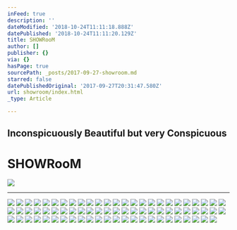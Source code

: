 ```yaml
---
inFeed: true
description: ''
dateModified: '2018-10-24T11:11:18.888Z'
datePublished: '2018-10-24T11:11:20.129Z'
title: SHOWRooM
author: []
publisher: {}
via: {}
hasPage: true
sourcePath: _posts/2017-09-27-showroom.md
starred: false
datePublishedOriginal: '2017-09-27T20:31:47.580Z'
url: showroom/index.html
_type: Article

---
```

## Inconspicuously Beautiful but very Conspicuous

# SHOWRooM
![](https://the-grid-user-content.s3-us-west-2.amazonaws.com/47674def-283f-49a5-9ae7-19bfdfb648dc.jpg)

---

![](https://the-grid-user-content.s3-us-west-2.amazonaws.com/2c442e49-71e3-45cb-b9ba-fd0ecc01f0cf.jpg)
![](https://the-grid-user-content.s3-us-west-2.amazonaws.com/e9a2e73f-1fd6-44c4-949c-6f19bfbc0675.jpg)
![](https://the-grid-user-content.s3-us-west-2.amazonaws.com/a8e33155-cfb4-4402-8753-efb827ca79ab.jpg)
![](https://the-grid-user-content.s3-us-west-2.amazonaws.com/f8a0c12f-7736-4e77-bf12-339d54106bb2.jpg)
![](https://the-grid-user-content.s3-us-west-2.amazonaws.com/6847decc-6060-4827-8bd5-59ef367e1d09.jpg)
![](https://the-grid-user-content.s3-us-west-2.amazonaws.com/729701ca-2b9f-4ea6-b274-08ee3e67a07c.jpg)
![](https://the-grid-user-content.s3-us-west-2.amazonaws.com/403259a7-4393-4785-9c37-35df4c3f8959.jpg)
![](https://the-grid-user-content.s3-us-west-2.amazonaws.com/2a2bea29-c59c-4973-9022-6c78c2392ecb.jpg)
![](https://the-grid-user-content.s3-us-west-2.amazonaws.com/28ece140-1078-496f-9334-1d6354ef2c9a.jpg)
![](https://the-grid-user-content.s3-us-west-2.amazonaws.com/0638d522-ae1f-4485-8733-8a27046709d4.jpg)
![](https://the-grid-user-content.s3-us-west-2.amazonaws.com/9ac6629d-e743-4ba1-b0b7-7c3ec3971a3f.jpg)
![](https://the-grid-user-content.s3-us-west-2.amazonaws.com/60070a3c-5b21-4a3e-a661-8c05e31cc7de.jpg)
![](https://the-grid-user-content.s3-us-west-2.amazonaws.com/30afdb6d-e434-4d48-8e4a-d70861206b7a.jpg)
![](https://the-grid-user-content.s3-us-west-2.amazonaws.com/11e93947-ac6a-4dbe-997f-a5edaacfca18.jpg)
![](https://the-grid-user-content.s3-us-west-2.amazonaws.com/1a450b5d-9bf4-4e3c-93fb-ec76718112bf.jpg)
![](https://the-grid-user-content.s3-us-west-2.amazonaws.com/ecc0fc71-406d-4c5f-b677-fce98f6c919e.jpg)
![](https://the-grid-user-content.s3-us-west-2.amazonaws.com/f1fd088b-1ec6-44ca-8207-cd7d34955af7.jpg)
![](https://the-grid-user-content.s3-us-west-2.amazonaws.com/ebe403d0-25f4-45fa-9b2c-416ca1ae16fc.jpg)
![](https://the-grid-user-content.s3-us-west-2.amazonaws.com/c3a84c7e-c44f-4f92-8fda-ed1d05942012.jpg)
![](https://the-grid-user-content.s3-us-west-2.amazonaws.com/40e0ffc2-5c59-4113-8233-80a5c7eeca7c.jpg)
![](https://the-grid-user-content.s3-us-west-2.amazonaws.com/f41d101d-972d-42c4-9cb7-8229d07b7b16.jpg)
![](https://the-grid-user-content.s3-us-west-2.amazonaws.com/1d157ed1-cf16-4508-acc8-86a07b579391.jpg)
![](https://the-grid-user-content.s3-us-west-2.amazonaws.com/831100b3-b487-430c-bf5c-0b87d6aea21c.jpg)
![](https://the-grid-user-content.s3-us-west-2.amazonaws.com/fe0f3782-92a5-4dec-885b-8c36131c2e8e.jpg)
![](https://the-grid-user-content.s3-us-west-2.amazonaws.com/4a5ed2ab-972c-4f0f-a859-75e03b6dd237.jpg)
![](https://the-grid-user-content.s3-us-west-2.amazonaws.com/f6ad8090-4455-4d96-a781-9df85281755d.jpg)
![](https://the-grid-user-content.s3-us-west-2.amazonaws.com/cc1e1609-1aab-4636-ab16-e5ebcab4e686.png)
![](https://the-grid-user-content.s3-us-west-2.amazonaws.com/a235021a-ee0c-44a5-ae70-434281f900a0.jpg)
![](https://the-grid-user-content.s3-us-west-2.amazonaws.com/3ee64789-dfc3-46dc-aaba-8b53571945cd.jpg)
![](https://the-grid-user-content.s3-us-west-2.amazonaws.com/5d2c3cfa-37cc-4dcc-b53d-a624c3516458.png)
![](https://the-grid-user-content.s3-us-west-2.amazonaws.com/a9689963-281c-4890-b085-cd263f7a12a6.jpg)
![](https://the-grid-user-content.s3-us-west-2.amazonaws.com/aff9f070-6197-4776-95d5-16ea3504e13e.jpg)
![](https://the-grid-user-content.s3-us-west-2.amazonaws.com/4e8e2d8c-9d9b-4175-80f8-2237f6489c27.jpg)
![](https://the-grid-user-content.s3-us-west-2.amazonaws.com/81f0d0a7-e334-4d19-8c57-321c09f7fba1.jpg)
![](https://the-grid-user-content.s3-us-west-2.amazonaws.com/2e9d270b-f04c-4709-8028-6618109ad606.jpg)
![](https://the-grid-user-content.s3-us-west-2.amazonaws.com/a36bfb4f-910b-4b65-8368-a6842af41dac.jpg)
![](https://the-grid-user-content.s3-us-west-2.amazonaws.com/80b597de-8de9-45dc-9fec-29971b5932e8.jpg)
![](https://the-grid-user-content.s3-us-west-2.amazonaws.com/a6913309-a953-4eaa-8e0a-bb1361197a5c.jpg)
![](https://the-grid-user-content.s3-us-west-2.amazonaws.com/090e9e56-7587-47dd-9090-d2b6cbb0728f.jpg)
![](https://the-grid-user-content.s3-us-west-2.amazonaws.com/fc40e3e1-98cb-4333-84a0-8f7c5c6b3fec.jpg)
![](https://the-grid-user-content.s3-us-west-2.amazonaws.com/5785d08a-1a4c-4c09-9fa7-e180cee5afee.jpg)
![](https://the-grid-user-content.s3-us-west-2.amazonaws.com/ae4944c3-9687-48a4-9ec5-d0624ec1fe39.jpg)
![](https://the-grid-user-content.s3-us-west-2.amazonaws.com/ab26561c-e1a6-4b76-9746-a066e4de0744.jpg)
![](https://the-grid-user-content.s3-us-west-2.amazonaws.com/b1dfc95b-0ff5-4a1b-914b-66e679cdf15d.jpg)
![](https://the-grid-user-content.s3-us-west-2.amazonaws.com/b1b4a432-faed-4f7f-b4ce-1fcc382b73ba.jpg)
![](https://s3-us-west-2.amazonaws.com/the-grid-img/p/ca7409ec33da8ef404dba600220d78c84b2043be.jpg)
![](https://the-grid-user-content.s3-us-west-2.amazonaws.com/6c98163c-0e51-4d72-aa61-5d3c3ff7e2d8.jpg)
![](https://the-grid-user-content.s3-us-west-2.amazonaws.com/3b10a489-c7c5-4fdd-b73e-638e12b68fa7.jpg)
![](https://the-grid-user-content.s3-us-west-2.amazonaws.com/e74e0b36-238d-4bb3-aa10-785a81a747ea.jpg)
![](https://the-grid-user-content.s3-us-west-2.amazonaws.com/f50449d5-ac5f-4e1e-8f7c-2e169d855f50.jpg)
![](https://the-grid-user-content.s3-us-west-2.amazonaws.com/eecc3638-6b12-44ad-928e-d34106d59500.jpg)
![](https://the-grid-user-content.s3-us-west-2.amazonaws.com/27e74e7d-86f9-4388-928a-6b4a8fbcdc61.jpg)
![](https://the-grid-user-content.s3-us-west-2.amazonaws.com/03d48f96-c2fb-40d8-86f1-f51fcf4988c0.jpg)
![](https://the-grid-user-content.s3-us-west-2.amazonaws.com/0bf5cf7e-6fdb-4483-8246-e37b2d2a5451.jpg)
![](https://the-grid-user-content.s3-us-west-2.amazonaws.com/dc4ff826-9df7-4f09-bff4-e4da65d51b43.jpg)
![](https://the-grid-user-content.s3-us-west-2.amazonaws.com/e69c412e-8f50-48ea-927e-eb7ec393e36d.jpg)
![](https://the-grid-user-content.s3-us-west-2.amazonaws.com/70a71c2d-5a9f-47dd-8041-795d8cedf668.jpg)
![](https://the-grid-user-content.s3-us-west-2.amazonaws.com/9bbfc6f6-2c7e-4d85-8ade-8907a0b2511b.jpg)
![](https://the-grid-user-content.s3-us-west-2.amazonaws.com/d7ce1f7f-d377-4da4-853b-c21b742947c2.jpg)
![](https://the-grid-user-content.s3-us-west-2.amazonaws.com/2a8956ab-fa92-4090-adc2-ae8757052048.jpg)
![](https://the-grid-user-content.s3-us-west-2.amazonaws.com/04e5fc60-4180-4dd1-90b8-ca89119bbfcf.jpg)
![](https://the-grid-user-content.s3-us-west-2.amazonaws.com/5061b143-813e-4fd4-90b1-597a0386ba93.jpg)
![](https://the-grid-user-content.s3-us-west-2.amazonaws.com/afb0057b-7f51-449f-b433-ec0c4b4ea49a.jpg)
![](https://the-grid-user-content.s3-us-west-2.amazonaws.com/6b6fc430-24b3-4a3e-9f73-83b9590a4a9b.jpg)
![](https://the-grid-user-content.s3-us-west-2.amazonaws.com/6a2bf7d2-4c13-47f1-98d4-372aa6eac27a.jpg)
![](https://the-grid-user-content.s3-us-west-2.amazonaws.com/10c85426-7dcb-4c74-8ced-ff464745be83.jpg)
![](https://the-grid-user-content.s3-us-west-2.amazonaws.com/c1ce95d2-7a1b-44a0-935e-4c662b3f8f68.jpg)
![](https://the-grid-user-content.s3-us-west-2.amazonaws.com/d410dba6-e85c-4030-965e-ec579f249882.jpg)
![](https://the-grid-user-content.s3-us-west-2.amazonaws.com/39741185-4fdb-4594-ad9b-afd4a574b0ac.jpg)
![](https://the-grid-user-content.s3-us-west-2.amazonaws.com/71ef1301-d49b-4ca8-842b-e5dad40c9e14.jpg)
![](https://the-grid-user-content.s3-us-west-2.amazonaws.com/96213d76-a645-4010-ae17-fc6343069ff4.jpg)
![](https://the-grid-user-content.s3-us-west-2.amazonaws.com/cba036d4-56ad-4dd8-a116-9948ddb8d0bd.jpg)
![](https://the-grid-user-content.s3-us-west-2.amazonaws.com/1f6cfe6e-88c8-40f1-b7bc-68375d7352fc.jpg)
![](https://the-grid-user-content.s3-us-west-2.amazonaws.com/b71d74ac-3342-4b95-89ad-be0cd9811e79.jpg)